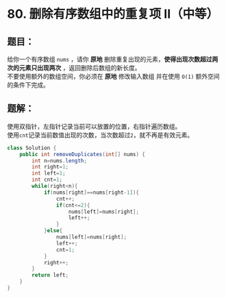 # 80. 删除有序数组中的重复项 II（中等）
## 题目：
给你一个有序数组 `nums` ，请你 **原地** 删除重复出现的元素，**使得出现次数超过两次的元素只出现两次** ，返回删除后数组的新长度。\
不要使用额外的数组空间，你必须在 **原地** 修改输入数组 并在使用 `O(1)` 额外空间的条件下完成。
## 题解：
使用双指针，左指针记录当前可以放置的位置，右指针遍历数组。\
使用`cnt`记录当前数值出现的次数，当次数超过`2`，就不再是有效元素。
```java
class Solution {
    public int removeDuplicates(int[] nums) {
        int n=nums.length;
        int right=1;
        int left=1;
        int cnt=1;
        while(right<n){
            if(nums[right]==nums[right-1]){
                cnt++;
                if(cnt<=2){
                    nums[left]=nums[right];
                    left++;
                }
            }else{
                nums[left]=nums[right];
                left++;
                cnt=1;
            }
            right++;
        }
        return left;
    }
}
```